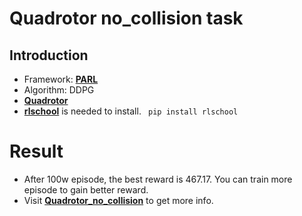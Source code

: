 # Quadrotor no_collision task 
## Introduction
- Framework: **[PARL](https://github.com/PaddlePaddle/PARL)** 
- Algorithm: DDPG
- **[Quadrotor](https://github.com/PaddlePaddle/RLSchool/tree/master/rlschool/quadrotor)** 
- **[rlschool](https://github.com/PaddlePaddle/RLSchool/tree/master/rlschool/quadrotor)** is needed to install.
   ``` pip install rlschool```

# Result
- After 100w episode, the best reward is 467.17. You can train more episode to gain better reward.
- Visit **[Quadrotor_no_collision](https://aistudio.baidu.com/aistudio/projectdetail/594546)** to get more info.


